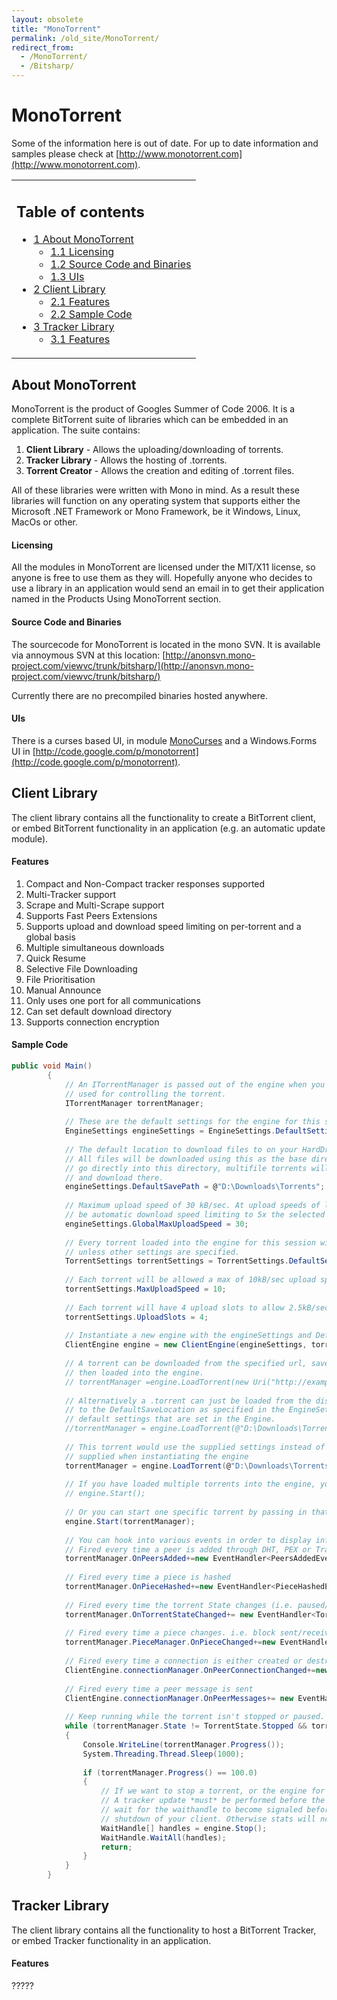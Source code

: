 ```yaml
---
layout: obsolete
title: "MonoTorrent"
permalink: /old_site/MonoTorrent/
redirect_from:
  - /MonoTorrent/
  - /Bitsharp/
---
```


MonoTorrent
===========

Some of the information here is out of date. For up to date information and samples please check at [http://www.monotorrent.com](http://www.monotorrent.com).

<table>
<col width="100%" />
<tbody>
<tr class="odd">
<td align="left"><h2>Table of contents</h2>
<ul>
<li><a href="#About_MonoTorrent">1 About MonoTorrent</a>
<ul>
<li><a href="#Licensing">1.1 Licensing</a></li>
<li><a href="#Source_Code_and_Binaries">1.2 Source Code and Binaries</a></li>
<li><a href="#UIs">1.3 UIs</a></li>
</ul></li>
<li><a href="#Client_Library">2 Client Library</a>
<ul>
<li><a href="#Features">2.1 Features</a></li>
<li><a href="#Sample_Code">2.2 Sample Code</a></li>
</ul></li>
<li><a href="#Tracker_Library">3 Tracker Library</a>
<ul>
<li><a href="#Features_2">3.1 Features</a></li>
</ul></li>
</ul></td>
</tr>
</tbody>
</table>

About MonoTorrent
-----------------

MonoTorrent is the product of Googles Summer of Code 2006. It is a complete BitTorrent suite of libraries which can be embedded in an application. The suite contains:

1.  **Client Library** - Allows the uploading/downloading of torrents.
2.  **Tracker Library** - Allows the hosting of .torrents.
3.  **Torrent Creator** - Allows the creation and editing of .torrent files.

All of these libraries were written with Mono in mind. As a result these libraries will function on any operating system that supports either the Microsoft .NET Framework or Mono Framework, be it Windows, Linux, MacOs or other.

#### Licensing

All the modules in MonoTorrent are licensed under the MIT/X11 license, so anyone is free to use them as they will. Hopefully anyone who decides to use a library in an application would send an email in to get their application named in the Products Using MonoTorrent section.

#### Source Code and Binaries

The sourcecode for MonoTorrent is located in the mono SVN. It is available via annoymous SVN at this location: [http://anonsvn.mono-project.com/viewvc/trunk/bitsharp/](http://anonsvn.mono-project.com/viewvc/trunk/bitsharp/)

Currently there are no precompiled binaries hosted anywhere.

#### UIs

There is a curses based UI, in module [MonoCurses]({{site.github.url}}/old_site/MonoCurses "MonoCurses") and a Windows.Forms UI in [http://code.google.com/p/monotorrent](http://code.google.com/p/monotorrent).

Client Library
--------------

The client library contains all the functionality to create a BitTorrent client, or embed BitTorrent functionality in an application (e.g. an automatic update module).

#### Features

1.  Compact and Non-Compact tracker responses supported
2.  Multi-Tracker support
3.  Scrape and Multi-Scrape support
4.  Supports Fast Peers Extensions
5.  Supports upload and download speed limiting on per-torrent and a global basis
6.  Multiple simultaneous downloads
7.  Quick Resume
8.  Selective File Downloading
9.  File Prioritisation
10. Manual Announce
11. Only uses one port for all communications
12. Can set default download directory
13. Supports connection encryption

#### Sample Code

``` csharp
public void Main()
        {
            // An ITorrentManager is passed out of the engine when you load a torrent. This is
            // used for controlling the torrent.
            ITorrentManager torrentManager;
 
            // These are the default settings for the engine for this session
            EngineSettings engineSettings = EngineSettings.DefaultSettings;
 
            // The default location to download files to on your HardDrive, like a downloads folder
            // All files will be downloaded using this as the base directory. Single file torrents will
            // go directly into this directory, multifile torrents will create a directory within this
            // and download there.
            engineSettings.DefaultSavePath = @"D:\Downloads\Torrents";
 
            // Maximum upload speed of 30 kB/sec. At upload speeds of less than 5kB/sec, there will
            // be automatic download speed limiting to 5x the selected upload.
            engineSettings.GlobalMaxUploadSpeed = 30;
 
            // Every torrent loaded into the engine for this session will start off with these default settings
            // unless other settings are specified.
            TorrentSettings torrentSettings = TorrentSettings.DefaultSettings;
 
            // Each torrent will be allowed a max of 10kB/sec upload speed
            torrentSettings.MaxUploadSpeed = 10;
 
            // Each torrent will have 4 upload slots to allow 2.5kB/sec per slot.
            torrentSettings.UploadSlots = 4;
 
            // Instantiate a new engine with the engineSettings and Default Torrent settings.
            ClientEngine engine = new ClientEngine(engineSettings, torrentSettings);
 
            // A torrent can be downloaded from the specified url, saved to the specified file and
            // then loaded into the engine.
            // torrentManager =engine.LoadTorrent(new Uri("http://example.com/example.torrent"), @"D:\Downloads\example.torrent");
 
            // Alternatively a .torrent can just be loaded from the disk. This torrent will save
            // to the DefaultSaveLocation as specified in the EngineSettings and will inherit the
            // default settings that are set in the Engine.
            //torrentManager = engine.LoadTorrent(@"D:\Downloads\Torrents\MyTorrentFile.torrent");
 
            // This torrent would use the supplied settings instead of using the ones that were
            // supplied when instantiating the engine
            torrentManager = engine.LoadTorrent(@"D:\Downloads\Torrents\MyTorrentFile.torrent", TorrentSettings.DefaultSettings);
 
            // If you have loaded multiple torrents into the engine, you can start them all at once with this:
            // engine.Start();
 
            // Or you can start one specific torrent by passing in that torrents ITorrentManager
            engine.Start(torrentManager);
 
            // You can hook into various events in order to display information on screen:
            // Fired every time a peer is added through DHT, PEX or Tracker Updates
            torrentManager.OnPeersAdded+=new EventHandler<PeersAddedEventArgs>(PeersAdded);
 
            // Fired every time a piece is hashed
            torrentManager.OnPieceHashed+=new EventHandler<PieceHashedEventArgs>(PieceHashed);
 
            // Fired every time the torrent State changes (i.e. paused/hashing/downloading)
            torrentManager.OnTorrentStateChanged+= new EventHandler<TorrentStateChangedEventArgs>(torrentStateChanged);
 
            // Fired every time a piece changes. i.e. block sent/received/written to disk
            torrentManager.PieceManager.OnPieceChanged+=new EventHandler<PieceEventArgs>(pieceStateChanged);
 
            // Fired every time a connection is either created or destroyed
            ClientEngine.connectionManager.OnPeerConnectionChanged+=new EventHandler<PeerConnectionEventArgs>(peerConnectionChanged);
 
            // Fired every time a peer message is sent
            ClientEngine.connectionManager.OnPeerMessages+= new EventHandler<PeerMessageEventArgs>(peerMessageSentOrRecieved);
 
            // Keep running while the torrent isn't stopped or paused.
            while (torrentManager.State != TorrentState.Stopped && torrentManager.State != TorrentState.Paused)
            {
                Console.WriteLine(torrentManager.Progress());
                System.Threading.Thread.Sleep(1000);
 
                if (torrentManager.Progress() == 100.0)
                {
                    // If we want to stop a torrent, or the engine for whatever reason, we call engine.Stop()
                    // A tracker update *must* be performed before the engine is shut down, so you must
                    // wait for the waithandle to become signaled before continuing with the complete
                    // shutdown of your client. Otherwise stats will not get reported correctly.
                    WaitHandle[] handles = engine.Stop();
                    WaitHandle.WaitAll(handles);
                    return;
                }
            }
        }
```

Tracker Library
---------------

The client library contains all the functionality to host a BitTorrent Tracker, or embed Tracker functionality in an application.

#### Features

?????

